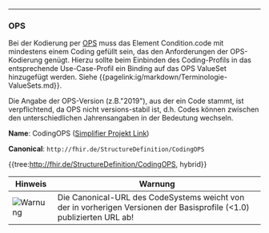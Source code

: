 ----
### OPS

Bei der Kodierung per [OPS](https://www.bfarm.de/DE/Kodiersysteme/Klassifikationen/OPS-ICHI/OPS/_node.html) muss das Element Condition.code mit mindestens einem Coding gefüllt sein, das den Anforderungen der OPS-Kodierung genügt. Hierzu sollte beim Einbinden des Coding-Profils in das entsprechende Use-Case-Profil ein Binding auf das OPS ValueSet hinzugefügt werden. Siehe {{pagelink:ig/markdown/Terminologie-ValueSets.md}}.

Die Angabe der OPS-Version (z.B."2019"), aus der ein Code stammt, ist verpflichtend, da OPS nicht versions-stabil ist, d.h. Codes können zwischen den unterschiedlichen Jahrensangaben in der Bedeutung wechseln.

**Name**: CodingOPS ([Simplifier Projekt Link](https://simplifier.net/resolve?canonical=http://fhir.de/StructureDefinition/CodingOPS&scope=de.basisprofil.r4@1.5.0-ballot))

**Canonical**: `http://fhir.de/StructureDefinition/CodingOPS`

{{tree:http://fhir.de/StructureDefinition/CodingOPS, hybrid}}

| Hinweis | Warnung |
|---------|---------------------|
|![Warnung](https://wiki.hl7.de/images/thumb/Attention_icon.svg/100px-Attention_icon.svg.png)| Die Canonical-URL des CodeSystems weicht von der in vorherigen Versionen der Basisprofile (<1.0) publizierten URL ab! |
